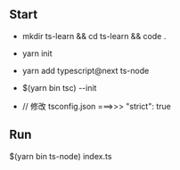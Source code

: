 ## Start
+ mkdir ts-learn && cd ts-learn && code .

+ yarn init

+ yarn add typescript@next ts-node

+ $(yarn bin tsc) --init

+ // 修改 tsconfig.json  ===>>>  "strict": true

## Run
$(yarn bin ts-node) index.ts